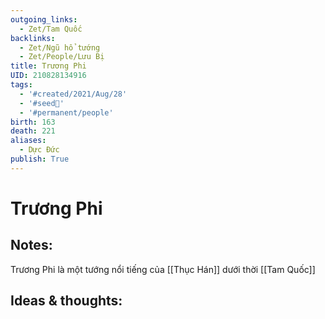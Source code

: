 ```yaml
---
outgoing_links:
  - Zet/Tam Quốc
backlinks:
  - Zet/Ngũ hổ tướng
  - Zet/People/Lưu Bị
title: Trương Phi
UID: 210828134916
tags:
  - '#created/2021/Aug/28'
  - '#seed🥜'
  - '#permanent/people'
birth: 163
death: 221
aliases:
  - Dực Đức
publish: True
---
```

# Trương Phi

## Notes:
Trương Phi là một tướng nổi tiếng của [[Thục Hán]] dưới thời [[Tam Quốc]]

## Ideas & thoughts:
